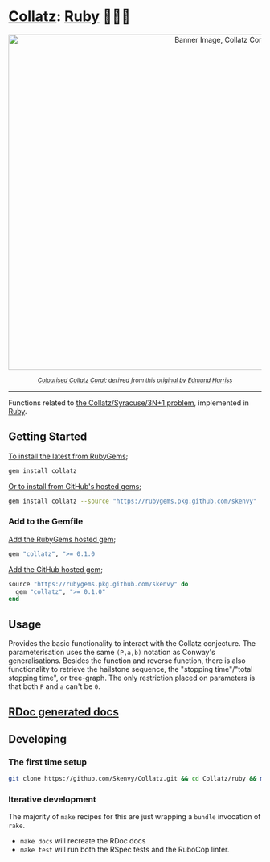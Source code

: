 # [Collatz](https://github.com/Skenvy/Collatz): [Ruby](https://github.com/Skenvy/Collatz/tree/main/ruby) 🔻💎🔻
<p align="center"><img alt="Banner Image, Collatz Coral" src="https://raw.githubusercontent.com/wiki/Skenvy/Collatz/.meta/banners/modifications/_Ruby.png" width=830 height=666/></p>
<sub><p align="center"><i>
  <a href="https://github.com/Skenvy/Collatz/blob/main/.meta/banners/README.md">Colourised Collatz Coral</a>; derived from this
  <a href="https://twitter.com/Gelada/status/846751901756653568">original by Edmund Harriss</a>
</i></p></sub>

---
Functions related to [the Collatz/Syracuse/3N+1 problem](https://en.wikipedia.org/wiki/Collatz_conjecture), implemented in [Ruby](https://www.ruby-lang.org/).
## Getting Started
[To install the latest from RubyGems](https://rubygems.org/gems/collatz);
```sh
gem install collatz
```
[Or to install from GitHub's hosted gems](https://github.com/Skenvy/Collatz/packages/1636643);
```sh
gem install collatz --source "https://rubygems.pkg.github.com/skenvy"
```
### Add to the Gemfile
[Add the RubyGems hosted gem](https://rubygems.org/gems/collatz);
```ruby
gem "collatz", ">= 0.1.0
```
[Add the GitHub hosted gem](https://github.com/Skenvy/Collatz/packages/1636643);
```ruby
source "https://rubygems.pkg.github.com/skenvy" do
  gem "collatz", ">= 0.1.0"
end
```
## Usage
Provides the basic functionality to interact with the Collatz conjecture.
The parameterisation uses the same `(P,a,b)` notation as Conway's generalisations.
Besides the function and reverse function, there is also functionality to retrieve the hailstone sequence, the "stopping time"/"total stopping time", or tree-graph. 
The only restriction placed on parameters is that both `P` and `a` can't be `0`.
## [RDoc generated docs](https://skenvy.github.io/Collatz/ruby)
## Developing
### The first time setup
```sh
git clone https://github.com/Skenvy/Collatz.git && cd Collatz/ruby && make setup
```
### Iterative development
The majority of `make` recipes for this are just wrapping a `bundle` invocation of `rake`.
* `make docs` will recreate the RDoc docs
* `make test` will run both the RSpec tests and the RuboCop linter.
